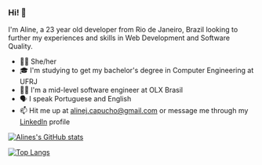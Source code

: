 ### Hi! 👋

<!--
**AlineCapucho/AlineCapucho** is a ✨ _special_ ✨ repository because its `README.md` (this file) appears on your GitHub profile.
-->

I'm Aline, a 23 year old developer from Rio de Janeiro, Brazil looking to further my experiences and skills in Web Development and Software Quality.

- 👩🏻 She/her
- 🎓 I'm studying to get my bachelor's degree in Computer Engineering at UFRJ
- 👩‍💻 I'm a mid-level software engineer at OLX Brasil
- 🗣 I speak Portuguese and English
- 📫 Hit me up at alinej.capucho@gmail.com or message me through my [LinkedIn](https://www.linkedin.com/in/aline-capucho-519322140/) profile

[![Alines's GitHub stats](https://github-readme-stats.vercel.app/api?username=AlineCapucho&count_private=true&show_icons=true&theme=nightowl)](https://github.com/anuraghazra/github-readme-stats)

[![Top Langs](https://github-readme-stats.vercel.app/api/top-langs/?username=AlineCapucho&count_private=true&show_icons=true&theme=nightowl)](https://github.com/anuraghazra/github-readme-stats)




